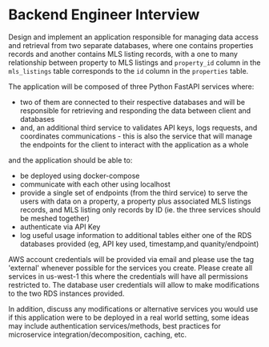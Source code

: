 # Backend Engineer Interview

Design and implement an application responsible for managing data access and retrieval from two separate databases, where one contains properties records and another contains MLS listing records, with a one to many relationship between property to MLS listings and `property_id` column in the `mls_listings` table corresponds to the `id` column in the `properties` table. 

The application will be composed of three Python FastAPI services where: 

- two of them are connected to their respective databases and will be responsible for retrieving and responding the data between client and databases
- and, an additional third service to validates API keys, logs requests, and coordinates communications - this is also the service that will manage the endpoints for the client to interact with the application as a whole

and the application should be able to:

- be deployed using docker-compose 
- communicate with each other using localhost
- provide a single set of endpoints (from the third service) to serve the users with data on a property, a property plus associated MLS listings records, and MLS listing only records by ID (ie. the three services should be meshed together)
- authenticate via API Key
- log useful usage information to additional tables either one of the RDS databases provided (eg, API key used, timestamp,and quanity/endpoint)

AWS account credentials will be provided via email and please use the tag 'external' whenever possible for the services you create. Please create all services in us-west-1 this where the credentials will have all permissions restricted to. The database user credentials will allow to make modifications to the two RDS instances provided. 

In addition, discuss any modifications or alternative services you would use if this application were to be deployed in a real world setting, some ideas may include authentication services/methods, best practices for microservice integration/decomposition, caching, etc.
